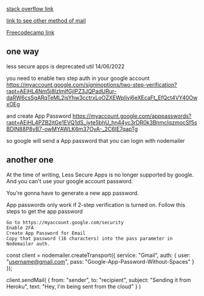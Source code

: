 [stack overflow link](https://stackoverflow.com/questions/72626410/how-do-i-send-email-from-nodemailer-in-nodejs-using-gmail)

[link to see other method of mail](https://www.courier.com/blog/how-to-send-emails-with-node-js)

[Freecodecamp link](https://www.freecodecamp.org/news/use-nodemailer-to-send-emails-from-your-node-js-server)

## one way

less secure apps is deprecated util 14/06/2022

you need to enable two step auth in your google account https://myaccount.google.com/signinoptions/two-step-verification?rapt=AEjHL4Nm5j8lzlmlfGjIPZ3JQPadURur-daRW6csSgARqTeML2jsYhw3cctrxLoOZXEWpIivj6eXEcaFt_EfQct4VY40OwxOEg

and create App Password https://myaccount.google.com/apppasswords?rapt=AEjHL4PZB2jtGe1EVQ1dS_jyte5bhU_hn44yc3rDR0k3BnmcIqzmocSf5sBDIN88P8vB7-owMYAWLK6m37OyA-_2C6IE7qapTg

so google will send a App password that you can login with nodemailer


## another one



At the time of writing, Less Secure Apps is no longer supported by google. And you can't use your google account password.

You're gonna have to generate a new app password.

App passwords only work if 2-step verification is turned on. Follow this steps to get the app password

    Go to https://myaccount.google.com/security
    Enable 2FA
    Create App Password for Email
    Copy that password (16 characters) into the pass parameter in Nodemailer auth.

const client = nodemailer.createTransport({
    service: "Gmail",
    auth: {
        user: "username@gmail.com",
        pass: "Google-App-Password-Without-Spaces"
    }
});

client.sendMail(
    {
        from: "sender",
        to: "recipient",
        subject: "Sending it from Heroku",
        text: "Hey, I'm being sent from the cloud"
    }
)




